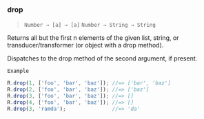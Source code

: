 ### drop

> ```Number → [a] → [a]```
> ```Number → String → String```

Returns all but the first n elements of the given list, string, or transducer/transformer (or object with a drop method).

Dispatches to the drop method of the second argument, if present.

`Example`

```js
R.drop(1, ['foo', 'bar', 'baz']); //=> ['bar', 'baz']
R.drop(2, ['foo', 'bar', 'baz']); //=> ['baz']
R.drop(3, ['foo', 'bar', 'baz']); //=> []
R.drop(4, ['foo', 'bar', 'baz']); //=> []
R.drop(3, 'ramda');               //=> 'da'
```